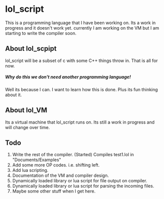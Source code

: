 # lol_script

This is a programming language that I have been working on. Its a work in progress
and it doesn't work yet. currently I am working on the VM but I am starting to write
the compiler soon.

## About lol_scpipt
lol_script will be a subset of c with some C++ things throw in. That is all for now.

##### Why do this we don't need another programming language!
Well its because I can. I want to learn how this is done. Plus its fun thinking about it.

## About lol_VM
Its a virtual machine that lol_script runs on. Its still a work in progress and will
change over time.

## Todo

1. Write the rest of the compiler. (Started) Compiles test1.lol in "Documents/Examples"
2. Add some more OP codes. i.e. shifting left.
3. Add lua scripting.
4. Documentation of the VM and compiler design.
5. Dynamically loaded library or lua script for file output on compiler.
6. Dynamically loaded library or lua script for parsing the incoming files.
7. Maybe some other stuff when I get here.
